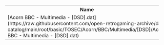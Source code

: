 <table>
<tr><th>Name</th><th>Size</th></tr>
<tr><td>[Acorn BBC - Multimedia - [DSD].dat](https://raw.githubusercontent.com/open-retrogaming-archive/dat-catalog/main/root/basic/TOSEC/Acorn/BBC/Multimedia/[DSD]/Acorn BBC - Multimedia - [DSD].dat)</td><td>24467</td></tr>
</table>
